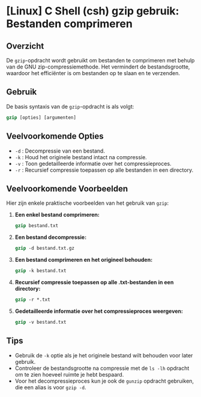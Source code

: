 # [Linux] C Shell (csh) gzip gebruik: Bestanden comprimeren

## Overzicht
De `gzip`-opdracht wordt gebruikt om bestanden te comprimeren met behulp van de GNU zip-compressiemethode. Het vermindert de bestandsgrootte, waardoor het efficiënter is om bestanden op te slaan en te verzenden.

## Gebruik
De basis syntaxis van de `gzip`-opdracht is als volgt:

```csh
gzip [opties] [argumenten]
```

## Veelvoorkomende Opties
- `-d` : Decompressie van een bestand.
- `-k` : Houd het originele bestand intact na compressie.
- `-v` : Toon gedetailleerde informatie over het compressieproces.
- `-r` : Recursief compressie toepassen op alle bestanden in een directory.

## Veelvoorkomende Voorbeelden
Hier zijn enkele praktische voorbeelden van het gebruik van `gzip`:

1. **Een enkel bestand comprimeren:**
   ```csh
   gzip bestand.txt
   ```

2. **Een bestand decompressie:**
   ```csh
   gzip -d bestand.txt.gz
   ```

3. **Een bestand comprimeren en het origineel behouden:**
   ```csh
   gzip -k bestand.txt
   ```

4. **Recursief compressie toepassen op alle .txt-bestanden in een directory:**
   ```csh
   gzip -r *.txt
   ```

5. **Gedetailleerde informatie over het compressieproces weergeven:**
   ```csh
   gzip -v bestand.txt
   ```

## Tips
- Gebruik de `-k` optie als je het originele bestand wilt behouden voor later gebruik.
- Controleer de bestandsgrootte na compressie met de `ls -lh` opdracht om te zien hoeveel ruimte je hebt bespaard.
- Voor het decompressieproces kun je ook de `gunzip` opdracht gebruiken, die een alias is voor `gzip -d`.
